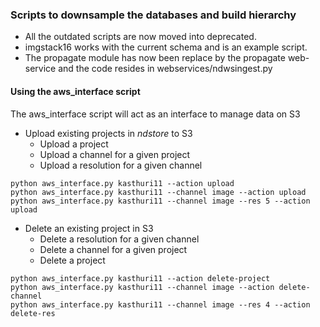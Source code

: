 ### Scripts to downsample the databases and build hierarchy

* All the outdated scripts are now moved into deprecated. 
* imgstack16 works with the current schema and is an example script. 
* The propagate module has now been replace by the propagate web-service and the code resides in webservices/ndwsingest.py

#### Using the aws_interface script

The aws_interface script will act as an interface to manage data on S3
* Upload existing projects in *ndstore* to S3 
  * Upload a project
  * Upload a channel for a given project
  * Upload a resolution for a given channel
```console
python aws_interface.py kasthuri11 --action upload
python aws_interface.py kasthuri11 --channel image --action upload
python aws_interface.py kasthuri11 --channel image --res 5 --action upload
```
* Delete an existing project in S3
  * Delete a resolution for a given channel
  * Delete a channel for a given project
  * Delete a project
```console
python aws_interface.py kasthuri11 --action delete-project
python aws_interface.py kasthuri11 --channel image --action delete-channel
python aws_interface.py kasthuri11 --channel image --res 4 --action delete-res
```
